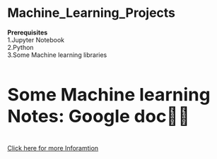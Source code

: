 # Machine_Learning_Projects
<b>Prerequisites</b><br/>
1.Jupyter Notebook<br/>
2.Python<br/>
3.Some Machine learning libraries</br></br>
<b><p style="font-size:40px;">Some Machine learning Notes: Google doc🥰😊</p></b>
<a href="https://docs.google.com/document/d/1MdlJwaweghV7QYfcr7PIH-VqLQE6yNRn5lqFDv9R1OY/edit?usp=sharing">Click here for more Inforamtion</a>
